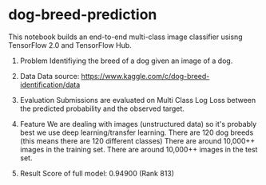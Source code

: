 # dog-breed-prediction
This notebook builds an end-to-end multi-class image classifier usisng TensorFlow 2.0 and TensorFlow Hub.

1. Problem
Identifiying the breed of a dog given an image of a dog.

2. Data
Data source: https://www.kaggle.com/c/dog-breed-identification/data

3. Evaluation
Submissions are evaluated on Multi Class Log Loss between the predicted probability and the observed target.

4. Feature
We are dealing with images (unstructured data) so it's probably best we use deep learning/transfer learning.
There are 120 dog breeds (this means there are 120 different classes)
There are around 10,000++ images in the training set.
There are around 10,000++ images in the test set.

5. Result
  Score of full model: 0.94900 (Rank 813)
